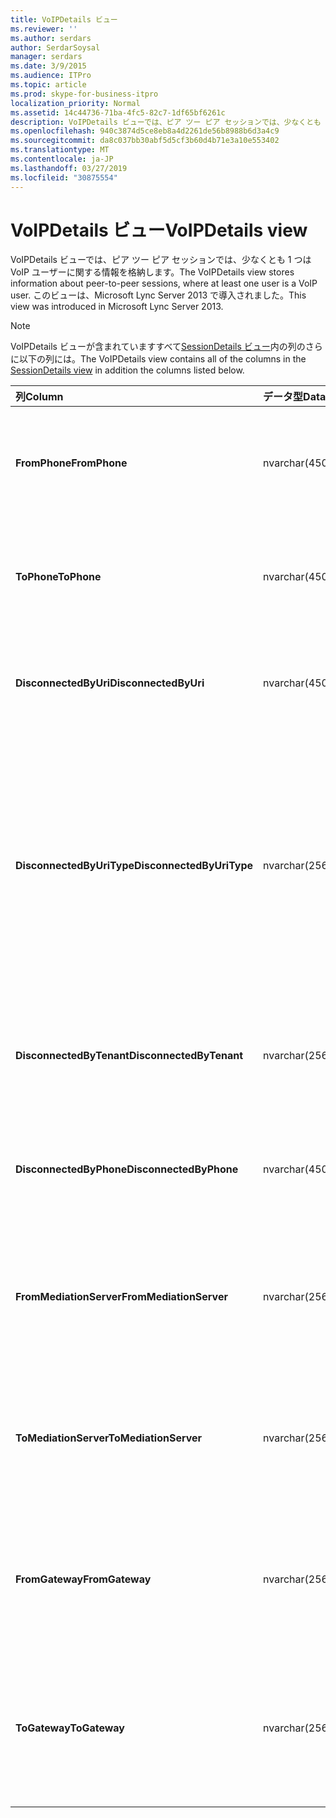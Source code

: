 ```yaml
---
title: VoIPDetails ビュー
ms.reviewer: ''
ms.author: serdars
author: SerdarSoysal
manager: serdars
ms.date: 3/9/2015
ms.audience: ITPro
ms.topic: article
ms.prod: skype-for-business-itpro
localization_priority: Normal
ms.assetid: 14c44736-71ba-4fc5-82c7-1df65bf6261c
description: VoIPDetails ビューでは、ピア ツー ピア セッションでは、少なくとも 1 つは VoIP ユーザーに関する情報を格納します。 このビューは、Microsoft Lync Server 2013 で導入されました。
ms.openlocfilehash: 940c3874d5ce8eb8a4d2261de56b8988b6d3a4c9
ms.sourcegitcommit: da8c037bb30abf5d5cf3b60d4b71e3a10e553402
ms.translationtype: MT
ms.contentlocale: ja-JP
ms.lasthandoff: 03/27/2019
ms.locfileid: "30875554"
---
```

# <a name="voipdetails-view"></a><span data-ttu-id="63373-104">VoIPDetails ビュー</span><span class="sxs-lookup"><span data-stu-id="63373-104">VoIPDetails view</span></span>
 
<span data-ttu-id="63373-105">VoIPDetails ビューでは、ピア ツー ピア セッションでは、少なくとも 1 つは VoIP ユーザーに関する情報を格納します。</span><span class="sxs-lookup"><span data-stu-id="63373-105">The VoIPDetails view stores information about peer-to-peer sessions, where at least one user is a VoIP user.</span></span> <span data-ttu-id="63373-106">このビューは、Microsoft Lync Server 2013 で導入されました。</span><span class="sxs-lookup"><span data-stu-id="63373-106">This view was introduced in Microsoft Lync Server 2013.</span></span>
  
> [!NOTE]
> <span data-ttu-id="63373-107">VoIPDetails ビューが含まれていますすべて[SessionDetails ビュー](sessiondetails-0.md)内の列のさらに以下の列には。</span><span class="sxs-lookup"><span data-stu-id="63373-107">The VoIPDetails view contains all of the columns in the [SessionDetails view](sessiondetails-0.md) in addition the columns listed below.</span></span>
  
|<span data-ttu-id="63373-108">**列**</span><span class="sxs-lookup"><span data-stu-id="63373-108">**Column**</span></span>|<span data-ttu-id="63373-109">**データ型**</span><span class="sxs-lookup"><span data-stu-id="63373-109">**Data Type**</span></span>|<span data-ttu-id="63373-110">**詳細**</span><span class="sxs-lookup"><span data-stu-id="63373-110">**Details**</span></span>|
|:-----|:-----|:-----|
|<span data-ttu-id="63373-111">**FromPhone**</span><span class="sxs-lookup"><span data-stu-id="63373-111">**FromPhone**</span></span> <br/> |<span data-ttu-id="63373-112">nvarchar(450)</span><span class="sxs-lookup"><span data-stu-id="63373-112">nvarchar(450)</span></span>  <br/> |<span data-ttu-id="63373-113">電話セッションを開始したユーザーの URI です。</span><span class="sxs-lookup"><span data-stu-id="63373-113">Phone URI of the user who started the session.</span></span>  <br/> |
|<span data-ttu-id="63373-114">**ToPhone**</span><span class="sxs-lookup"><span data-stu-id="63373-114">**ToPhone**</span></span> <br/> |<span data-ttu-id="63373-115">nvarchar(450)</span><span class="sxs-lookup"><span data-stu-id="63373-115">nvarchar(450)</span></span>  <br/> |<span data-ttu-id="63373-116">電話のセッションに参加したユーザーの URI。</span><span class="sxs-lookup"><span data-stu-id="63373-116">Phone URI of the user who joined the session.</span></span>  <br/> |
|<span data-ttu-id="63373-117">**DisconnectedByUri**</span><span class="sxs-lookup"><span data-stu-id="63373-117">**DisconnectedByUri**</span></span> <br/> |<span data-ttu-id="63373-118">nvarchar(450)</span><span class="sxs-lookup"><span data-stu-id="63373-118">nvarchar(450)</span></span>  <br/> |<span data-ttu-id="63373-119">セッションを切断したユーザーの URI。</span><span class="sxs-lookup"><span data-stu-id="63373-119">URI of the user who disconnected the session.</span></span>  <br/> |
|<span data-ttu-id="63373-120">**DisconnectedByUriType**</span><span class="sxs-lookup"><span data-stu-id="63373-120">**DisconnectedByUriType**</span></span> <br/> |<span data-ttu-id="63373-121">nvarchar(256)</span><span class="sxs-lookup"><span data-stu-id="63373-121">nvarchar(256)</span></span>  <br/> |<span data-ttu-id="63373-122">セッションを切断したユーザーの URI の種類です。</span><span class="sxs-lookup"><span data-stu-id="63373-122">Type of URI of the user who disconnected the session.</span></span> <span data-ttu-id="63373-123">詳細については、 [UriTypes テーブル](uritypes.md)を参照してください。</span><span class="sxs-lookup"><span data-stu-id="63373-123">See the [UriTypes table](uritypes.md) for more information.</span></span> <br/> |
|<span data-ttu-id="63373-124">**DisconnectedByTenant**</span><span class="sxs-lookup"><span data-stu-id="63373-124">**DisconnectedByTenant**</span></span> <br/> |<span data-ttu-id="63373-125">nvarchar(256)</span><span class="sxs-lookup"><span data-stu-id="63373-125">nvarchar(256)</span></span>  <br/> |<span data-ttu-id="63373-126">セッションを切断したユーザーのテナントです。</span><span class="sxs-lookup"><span data-stu-id="63373-126">Tenant of the user who disconnected the session.</span></span>  <br/> |
|<span data-ttu-id="63373-127">**DisconnectedByPhone**</span><span class="sxs-lookup"><span data-stu-id="63373-127">**DisconnectedByPhone**</span></span> <br/> |<span data-ttu-id="63373-128">nvarchar(450)</span><span class="sxs-lookup"><span data-stu-id="63373-128">nvarchar(450)</span></span>  <br/> |<span data-ttu-id="63373-129">電話セッションを切断したユーザーの URI です。</span><span class="sxs-lookup"><span data-stu-id="63373-129">Phone URI of the user who disconnected the session.</span></span>  <br/> |
|<span data-ttu-id="63373-130">**FromMediationServer**</span><span class="sxs-lookup"><span data-stu-id="63373-130">**FromMediationServer**</span></span> <br/> |<span data-ttu-id="63373-131">nvarchar(256)</span><span class="sxs-lookup"><span data-stu-id="63373-131">nvarchar(256)</span></span>  <br/> |<span data-ttu-id="63373-132">仲介サーバーがセッションを開始したユーザーが使用します。</span><span class="sxs-lookup"><span data-stu-id="63373-132">Mediation Server used by the user who started the session.</span></span>  <br/> |
|<span data-ttu-id="63373-133">**ToMediationServer**</span><span class="sxs-lookup"><span data-stu-id="63373-133">**ToMediationServer**</span></span> <br/> |<span data-ttu-id="63373-134">nvarchar(256)</span><span class="sxs-lookup"><span data-stu-id="63373-134">nvarchar(256)</span></span>  <br/> |<span data-ttu-id="63373-135">仲介サーバーがセッションに参加したユーザーが使用します。</span><span class="sxs-lookup"><span data-stu-id="63373-135">Mediation Server used by the user who joined the session.</span></span>  <br/> |
|<span data-ttu-id="63373-136">**FromGateway**</span><span class="sxs-lookup"><span data-stu-id="63373-136">**FromGateway**</span></span> <br/> |<span data-ttu-id="63373-137">nvarchar(256)</span><span class="sxs-lookup"><span data-stu-id="63373-137">nvarchar(256)</span></span>  <br/> |<span data-ttu-id="63373-138">ゲートウェイは、セッションを開始したユーザーが使用します。</span><span class="sxs-lookup"><span data-stu-id="63373-138">Gateway used by the user who started the session.</span></span>  <br/> |
|<span data-ttu-id="63373-139">**ToGateway**</span><span class="sxs-lookup"><span data-stu-id="63373-139">**ToGateway**</span></span> <br/> |<span data-ttu-id="63373-140">nvarchar(256)</span><span class="sxs-lookup"><span data-stu-id="63373-140">nvarchar(256)</span></span>  <br/> |<span data-ttu-id="63373-141">セッションに参加しているユーザーによって使用されるゲートウェイです。</span><span class="sxs-lookup"><span data-stu-id="63373-141">Gateway used by the user who joined the session.</span></span>  <br/> |
   

